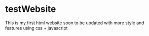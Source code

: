 # testWebsite
This is my first html website soon to be updated with more style and features using css + javascript
